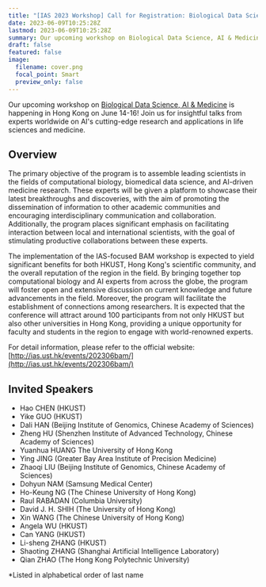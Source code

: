 ```yaml
---
title: "[IAS 2023 Workshop] Call for Registration: Biological Data Science, AI & Medicine Workshop"
date: 2023-06-09T10:25:28Z
lastmod: 2023-06-09T10:25:28Z
summary: Our upcoming workshop on Biological Data Science, AI & Medicine is happening in Hong Kong on June 14-16! Join us for insightful talks from experts worldwide on AI's cutting-edge research and applications in life sciences and medicine.
draft: false
featured: false
image:
  filename: cover.png
  focal_point: Smart
  preview_only: false
---
```

<!--StartFragment-->

Our upcoming workshop on [Biological Data Science, AI & Medicine](http://ias.ust.hk/events/202306bam/) is happening in Hong Kong on June 14-16! Join us for insightful talks from experts worldwide on AI's cutting-edge research and applications in life sciences and medicine.

<!--EndFragment-->

<!--StartFragment-->

## **Overview**

The primary objective of the program is to assemble leading scientists in the fields of computational biology, biomedical data science, and AI-driven medicine research. These experts will be given a platform to showcase their latest breakthroughs and discoveries, with the aim of promoting the dissemination of information to other academic communities and encouraging interdisciplinary communication and collaboration. Additionally, the program places significant emphasis on facilitating interaction between local and international scientists, with the goal of stimulating productive collaborations between these experts.

The implementation of the IAS-focused BAM workshop is expected to yield significant benefits for both HKUST, Hong Kong's scientific community, and the overall reputation of the region in the field. By bringing together top computational biology and AI experts from across the globe, the program will foster open and extensive discussion on current knowledge and future advancements in the field. Moreover, the program will facilitate the establishment of connections among researchers. It is expected that the conference will attract around 100 participants from not only HKUST but also other universities in Hong Kong, providing a unique opportunity for faculty and students in the region to engage with world-renowned experts.

For detail information, please refer to the official website: [http://ias.ust.hk/events/202306bam/](http://ias.ust.hk/events/202306bam/)
<!--EndFragment-->

<!--StartFragment-->

## **Invited Speakers**

* Hao CHEN (HKUST)
* Yike GUO (HKUST)
* Dali HAN (Beijing Institute of Genomics, Chinese Academy of Sciences)
* Zheng HU (Shenzhen Institute of Advanced Technology, Chinese Academy of Sciences)
* Yuanhua HUANG The University of Hong Kong
* Ying JING (Greater Bay Area Institute of Precision Medicine)
* Zhaoqi LIU (Beijing Institute of Genomics, Chinese Academy of Sciences)
* Dohyun NAM (Samsung Medical Center)
* Ho-Keung NG (The Chinese University of Hong Kong)
* Raul RABADAN (Columbia University)
* David J. H. SHIH (The University of Hong Kong)
* Xin WANG (The Chinese University of Hong Kong)
* Angela WU (HKUST)
* Can YANG (HKUST)
* Li-sheng ZHANG (HKUST)
* Shaoting ZHANG (Shanghai Artificial Intelligence Laboratory)
* Qian ZHAO (The Hong Kong Polytechnic University)

*Listed in alphabetical order of last name
<!--EndFragment-->
